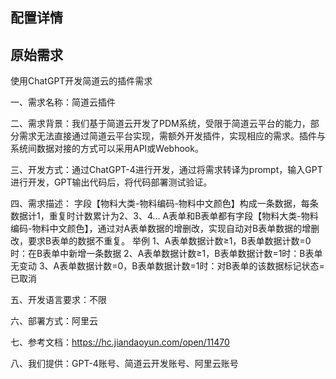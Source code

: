 ## 配置详情
## 原始需求

使用ChatGPT开发简道云的插件需求

一、需求名称：简道云插件

二、需求背景：我们基于简道云开发了PDM系统，受限于简道云平台的能力，部分需求无法直接通过简道云平台实现，需额外开发插件，实现相应的需求。插件与系统间数据对接的方式可以采用API或Webhook。

三、开发方式：通过ChatGPT-4进行开发，通过将需求转译为prompt，输入GPT进行开发，GPT输出代码后，将代码部署测试验证。

四、需求描述：
字段【物料大类-物料编码-物料中文颜色】构成一条数据，每条数据计1，重复时计数累计为2、3、4...
A表单和B表单都有字段【物料大类-物料编码-物料中文颜色】，通过对A表单数据的增删改，实现自动对B表单数据的增删改，要求B表单的数据不重复。
举例
1、A表单数据计数≥1，B表单数据计数=0时：在B表单中新增一条数据
2、A表单数据计数≥1，B表单数据计数=1时：B表单无变动
3、A表单数据计数=0，B表单数据计数=1时：对B表单的该数据标记状态=已取消

五、开发语言要求：不限

六、部署方式：阿里云

七、参考文档：https://hc.jiandaoyun.com/open/11470

八、我们提供：GPT-4账号、简道云开发账号、阿里云账号
